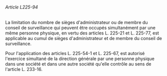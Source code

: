###### Article L225-94

La limitation du nombre de sièges d'administrateur ou de membre du conseil de surveillance qui peuvent être occupés simultanément par une même personne physique, en vertu des articles L. 225-21 et L. 225-77, est applicable au cumul de sièges d'administrateur et de membre du conseil de surveillance.

Pour l'application des articles L. 225-54-1 et L. 225-67, est autorisé l'exercice simultané de la direction générale par une personne physique dans une société et dans une autre société qu'elle contrôle au sens de l'article L. 233-16.

